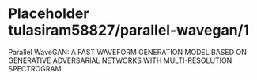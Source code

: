 # Placeholder tulasiram58827/parallel-wavegan/1
Parallel WaveGAN: A FAST WAVEFORM GENERATION MODEL BASED ON GENERATIVE ADVERSARIAL NETWORKS WITH MULTI-RESOLUTION SPECTROGRAM

<!-- dataset: ljspeech -->
<!-- module-type: audio-speech-synthesis -->
<!-- network-architecture: other -->
<!-- fine-tunable: false -->
<!-- license: Apache-2.0 -->
